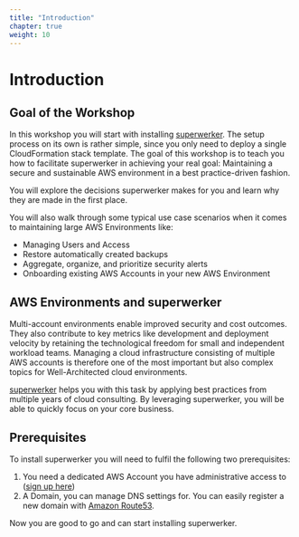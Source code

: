 ```yaml
---
title: "Introduction"
chapter: true
weight: 10
---
```


# Introduction

## Goal of the Workshop

In this workshop you will start with installing [superwerker]. The setup process on its own is rather simple, since you only need to deploy a single CloudFormation stack template. The goal of this workshop is to teach you how to facilitate superwerker in achieving your real goal: Maintaining a secure and sustainable AWS environment in a best practice-driven fashion.

You will explore the decisions superwerker makes for you and learn why they are made in the first place.

You will also walk through some typical use case scenarios when it comes to maintaining large AWS Environments like:

- Managing Users and Access
- Restore automatically created backups
- Aggregate, organize, and prioritize security alerts
- Onboarding existing AWS Accounts in your new AWS Environment

## AWS Environments and superwerker

Multi-account environments enable improved security and cost outcomes. They also contribute to key metrics like development and deployment velocity by retaining the technological freedom for small and independent workload teams. Managing a cloud infrastructure consisting of multiple AWS accounts is therefore one of the most important but also complex topics for Well-Architected cloud environments.

[superwerker] helps you with this task by applying best practices from multiple years of cloud consulting. By leveraging superwerker, you will be able to quickly focus on your core business.

## Prerequisites

To install superwerker you will need to fulfil the following two prerequisites:

1. You need a dedicated AWS Account you have administrative access to ([sign up here](https://portal.aws.amazon.com/billing/signup))
2. A Domain, you can manage DNS settings for. You can easily register a new domain with [Amazon Route53](https://docs.aws.amazon.com/Route53/latest/DeveloperGuide/domain-register.html).

Now you are good to go and can start installing superwerker.

[superwerker]: https://github.com/superwerker/superwerker
